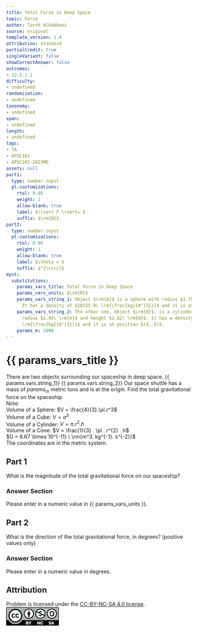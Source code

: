 ```yaml
---
title: Total Force in Deep Space
topic: Force
author: Tarek Alkabbani
source: original
template_version: 1.4
attribution: standard
partialCredit: true
singleVariant: false
showCorrectAnswer: false
outcomes:
- 12.2.1.1
difficulty:
- undefined
randomization:
- undefined
taxonomy:
- undefined
span:
- undefined
length:
- undefined
tags:
- TA
- APSC181
- APSC181-2023MD
assets: null
part1:
  type: number-input
  pl-customizations:
    rtol: 0.05
    weight: 1
    allow-blank: true
    label: $\lvert F \rvert= $
    suffix: $\rm{N}$
part2:
  type: number-input
  pl-customizations:
    rtol: 0.05
    weight: 1
    allow-blank: true
    label: $\theta = $
    suffix: $^{\circ}$
myst:
  substitutions:
    params_vars_title: Total Force in Deep Space
    params_vars_units: $\rm{N}$
    params_vars_string_1: Object $\rm{A}$ is a sphere with radius $1.78\ \rm{m}$.
      It has a density of $18325.0\ \rm{\frac{kg}{m^{3}}}$ and it is at position $(5,2)$.
    params_vars_string_2: The other one, Object $\rm{B}$, is a cylinder with a base
      radius $2.95\ \rm{m}$ and height $2.62\ \rm{m}$. It has a density of $19896.0\
      \rm{\frac{kg}{m^{3}}}$ and it is at position $(4,-5)$.
    params_m: 3900
---
```

# {{ params_vars_title }}
There are two objects surrounding our spaceship in deep space. {{ params.vars.string_1}} {{ params.vars.string_2}} Our space shuttle has a mass of ${{ params_m}}$ metric tons and is at the origin. Find the total gravitational force on the spaceship.
<br>
Note: <br>
Volume of a Sphere: $V = \frac{4}{3}.\pi.r^3$<br>
Volume of a Cube: $V = a^3$<br>
Volume of a Cylinder: $V = \pi . r^{2} . h$<br>
Volume of a Cone: $V = \frac{1}{3} . \pi . r^{2} . h$ <br>
$G = 6.67 \times 10^{-11} \ \rm{m^3. kg^{-1}. s^{-2}}$ <br>
The coordinates are in the metric system.

## Part 1

What is the magnitude of the total gravitational force on our spaceship?

### Answer Section

Please enter in a numeric value in {{ params_vars_units }}.

## Part 2

What is the direction of the total gravitational force, in degrees? (positive values only)

### Answer Section

Please enter in a numeric value in degrees.

## Attribution

Problem is licensed under the [CC-BY-NC-SA 4.0 license](https://creativecommons.org/licenses/by-nc-sa/4.0/).<br> ![The Creative Commons 4.0 license requiring attribution-BY, non-commercial-NC, and share-alike-SA license.](https://raw.githubusercontent.com/firasm/bits/master/by-nc-sa.png)